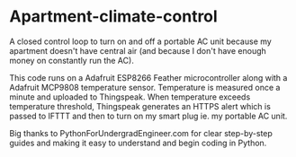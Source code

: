 # Apartment-climate-control

A closed control loop to turn on and off a portable AC unit because my apartment doesn't have central air (and because I don't have enough money on constantly run the AC).

This code runs on a Adafruit ESP8266 Feather microcontroller along with a Adafruit MCP9808 temperature sensor. Temperature is measured once a minute and uploaded to Thingspeak. When temperature exceeds temperature threshold, Thingspeak generates an HTTPS alert which is passed to IFTTT and then to turn on my smart plug ie. my portable AC unit.

Big thanks to PythonForUndergradEngineer.com for clear step-by-step guides and making it easy to understand and begin coding in Python. 
